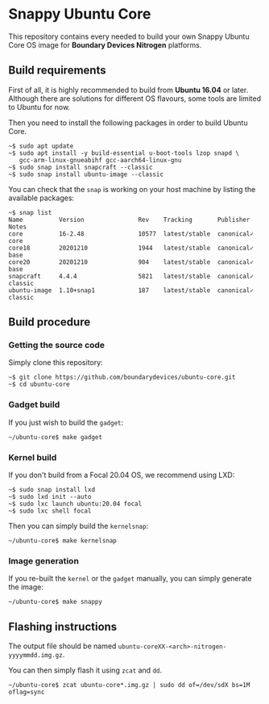 # Snappy Ubuntu Core

This repository contains every needed to build your own Snappy Ubuntu Core OS image for **Boundary Devices Nitrogen** platforms.

## Build requirements

First of all, it is highly recommended to build from **Ubuntu 16.04** or later. Although there are solutions for different OS flavours, some tools are limited to Ubuntu for now.

Then you need to install the following packages in order to build Ubuntu Core.
```
~$ sudo apt update
~$ sudo apt install -y build-essential u-boot-tools lzop snapd \
   gcc-arm-linux-gnueabihf gcc-aarch64-linux-gnu
~$ sudo snap install snapcraft --classic
~$ sudo snap install ubuntu-image --classic
```

You can check that the `snap` is working on your host machine by listing the available packages:
```
~$ snap list
Name          Version               Rev    Tracking       Publisher   Notes
core          16-2.48               10577  latest/stable  canonical✓  core
core18        20201210              1944   latest/stable  canonical✓  base
core20        20201210              904    latest/stable  canonical✓  base
snapcraft     4.4.4                 5821   latest/stable  canonical✓  classic
ubuntu-image  1.10+snap1            187    latest/stable  canonical✓  classic
```

## Build procedure

### Getting the source code

Simply clone this repository:
```
~$ git clone https://github.com/boundarydevices/ubuntu-core.git
~$ cd ubuntu-core
```

### Gadget build

If you just wish to build the `gadget`:
```
~/ubuntu-core$ make gadget
```

### Kernel build

If you don't build from a Focal 20.04 OS, we recommend using LXD:
```
~$ sudo snap install lxd
~$ sudo lxd init --auto
~$ sudo lxc launch ubuntu:20.04 focal
~$ sudo lxc shell focal
```
Then you can simply build the `kernelsnap`:
```
~/ubuntu-core$ make kernelsnap
```

### Image generation

If you re-built the `kernel` or the `gadget` manually, you can simply generate the image:
```
~/ubuntu-core$ make snappy
```

## Flashing instructions

The output file should be named `ubuntu-coreXX-<arch>-nitrogen-yyyymmdd.img.gz`.

You can then simply flash it using `zcat` and `dd`.

```
~/ubuntu-core$ zcat ubuntu-core*.img.gz | sudo dd of=/dev/sdX bs=1M oflag=sync
```
